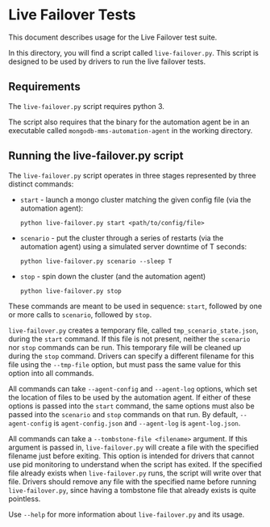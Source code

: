Live Failover Tests
===================

This document describes usage for the Live Failover test suite.

In this directory, you will find a script called ``live-failover.py``. This script is designed to be used by drivers to run the live failover tests.

Requirements
------------

The ``live-failover.py`` script requires python 3.

The script also requires that the binary for the automation agent be in an executable called ``mongodb-mms-automation-agent`` in the working directory.

Running the live-failover.py script
-----------------------------------

The ``live-failover.py`` script operates in three stages represented by three distinct commands:

* `start` - launch a mongo cluster matching the given config file (via the automation agent):

   ``python live-failover.py start <path/to/config/file>``

* `scenario` - put the cluster through a series of restarts (via the automation agent) using a simulated server downtime of T seconds:

   ``python live-failover.py scenario --sleep T``

* `stop` - spin down the cluster (and the automation agent)

   ``python live-failover.py stop``

These commands are meant to be used in sequence: ``start``, followed by one or more calls to ``scenario``, followed by ``stop``.

``live-failover.py`` creates a temporary file, called ``tmp_scenario_state.json``, during the ``start`` command.  If this file is not present, neither the ``scenario`` nor ``stop`` commands can be run.  This temporary file will be cleaned up during the ``stop`` command.  Drivers can specify a different filename for this file using the ``--tmp-file`` option, but must pass the same value for this option into all commands.

All commands can take ``--agent-config`` and ``--agent-log`` options, which set the location of files to be used by the automation agent. If either of these options is passed into the ``start`` command, the same options must also be passed into the ``scenario`` and ``stop`` commands on that run.  By default, ``--agent-config`` is ``agent-config.json`` and ``--agent-log`` is ``agent-log.json``.

All commands can take a ``--tombstone-file <filename>`` argument.  If this argument is passed in, ``live-failover.py`` will create a file with the specified filename just before exiting.  This option is intended for drivers that cannot use pid monitoring to understand when the script has exited. If the specified file already exists when ``live-failover.py`` runs, the script will write over that file.  Drivers should remove any file with the specified name before running ``live-failover.py``, since having a tombstone file that already exists is quite pointless.

Use `--help` for more information about ``live-failover.py`` and its usage.
